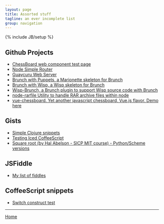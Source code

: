 ```yaml
---
layout: page
title: Assorted stuff
tagline: an ever incomplete list
group: navigation
---
```

{% include JB/setup %}

    
## Github Projects
* [ChessBoard web component test page](http://sandy98.github.com/chess-board-test)
* [Node Simple Router](http://sandy98.github.com/node-simple-router)
* [Guaycuru Web Server](https://github.com/sandy98/guaycuru)
* [Brunch with Puppets, a Marionette skeleton for Brunch](https://github.com/sandy98/brunch-with-puppets)
* [Brunch with Wisp, a Wisp skeleton for Brunch](https://github.com/sandy98/brunch-with-wisp)
* [Wisp-Brunch, a Brunch plugin to support Wisp source code with Brunch](https://github.com/sandy98/wisp-brunch)
* [node-rarfile Utility to handle RAR archive files within node](https://github.com/sandy98/node-rarfile)
* [vue-chessboard. Yet another javascript chessboard, Vue.js flavor.   ](https://github.com/sandy98/vue-chessboard)
  [Demo here](https://sandy98.github.com/public/vue-chessboard) 


## Gists
<ul class="linkss-ul">
    <li><a target="_blank" href="https://gist.github.com/989424">Simple Clojure snippets</a></li>
    <li><a target="_blank" href="https://gist.github.com/2514318">Testing Iced CoffeeScript</a></li>
    <li><a target="_blank" href="https://gist.github.com/2575074">Square root (by Hal Abelson - SICP MIT course) - Python/Scheme versions</a></li>
</ul>


## JSFiddle
* [My list of fiddles](http://jsfiddle.net/user/sandy98/fiddles/)

## CoffeeScript snippets
* [Switch construct test](http://coffeescript.org/#try:is_zero_or_less%20%3D%20%28n%29%20-%3E%0A%20%20return%200%20unless%20n%20%3E%200%0A%20%20n%0A%0Aeval_a%20%3D%20%28a%29%20-%3E%20%0A%20%20switch%20is_zero_or_less%20a%0A%20%20%20%20when%20%200%0A%20%20%20%20%20alert%20%22%23{a}%20is%20far%20too%20low!%22%0A%20%20%20%20when%201%2C%202%0A%20%20%20%20%20%20alert%20%22%23{a}%20is%20low%22%0A%20%20%20%20when%203%2C%204%0A%20%20%20%20%20%20alert%20%22%23{a}%20is%20so%2C%20so%22%0A%20%20%20%20else%0A%20%20%20%20%20%20alert%20%22%23{a}%20is%20high!%22%0A%20%20%20%20%0Aeval_a%28n%29%20for%20n%20in%20[-1..5])

<hr/>

[Home](/)
